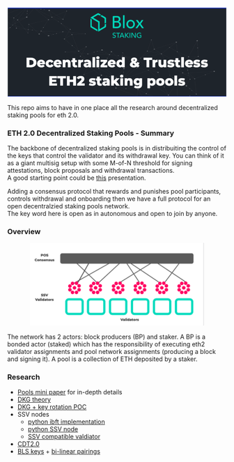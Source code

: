 [<img src="./img/header.png" width="1000">](https://www.bloxstaking.com/)

This repo aims to have in one place all the research around decentralized staking pools for eth 2.0.

### ETH 2.0 Decentralized Staking Pools - Summary
The backbone of decentralized staking pools is in distribuiting the control of the keys that control the validator and its withdrawal key. You can think of it as a giant multisig setup with some M-of-N threshold for signing attestations, block proposals and withdrawal transactions.\
A good starting point could be [this](https://www.youtube.com/watch?v=Jtz9b7yWbLo) presentation.

Adding a consensus protocol that rewards and punishes pool participants, controls withdrawal and onboarding then we have a full protocol for an open decentralzied staking pools network.\
The key word here is open as in autonomous and open to join by anyone.

### Overview
<div style="text-align:center"><img src="./img/design.png" width="400"></div>

The network has 2 actors: block producers (BP) and staker. 
A BP is a bonded actor (staked)  which has the responsibility of executing eth2 validator assignments and pool network assignments (producing a block and signing it).
A pool is a collection of ETH deposited by a staker.

### Research
* [Pools mini paper]() for in-depth details
* [DKG theory](https://github.com/bloxapp/eth2-staking-pools-research/blob/master/dkg.md) 
* [DKG + key rotation POC](https://github.com/bloxapp/eth2-staking-pools-research/tree/master/go_minimal_pool)
* SSV nodes
    * [python ibft implementation](https://github.com/dankrad/python-ibft)
    * [python SSV node](https://github.com/dankrad/python-ssv)
    * [SSV compatible valdiator](https://github.com/alonmuroch/prysm/tree/ssv)
* [CDT2.0](https://github.com/bloxapp/eth2-staking-pools-research/blob/master/cdt2.md)
* [BLS keys](https://medium.com/@alonmuroch_65570/bls-signatures-part-1-overview-47d9eebf1c75) + [bi-linear pairings](https://medium.com/@alonmuroch_65570/bls-signatures-part-2-key-concepts-of-pairings-27a8a9533d0c)
